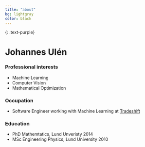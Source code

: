```yaml
---
title: "about"
bg: lightgray
color: black
---
```


{: .text-purple}
# Johannes Ulén

<div class="social-icons">
	<span class="social-icon">
		<a href="https://github.com/johannesu/"><i class="fa fa-github-square fa-5x" title="GitHub"></i></a>
	</span>
	<span class="social-icon">
		<a href="https://se.linkedin.com/in/johannesulen"><i class="fa fa-linkedin-square fa-5x" title="LinkedIn"></i></a>
	</span>
	<span class="social-icon">
		<a href="https://scholar.google.se/citations?user=pJWnIVAAAAAJ"><i class="fa fa-graduation-cap fa-5x" title="Google Scholar"></i></a>
	</span>
</div>


### Professional interests
* Machine Learning
* Computer Vision
* Mathematical Optimization

### Occupation
* Software Engineer working with Machine Learning at [Tradeshift](http://www.tradeshift.com)

### Education
* PhD Mathemtatics, Lund Unveristy 2014
* MSc Engineering Physics, Lund University 2010
